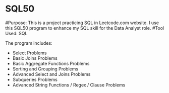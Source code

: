 # SQL50
#Purpose: This is a project practicing SQL in Leetcode.com website. I use this SQL50 program to enhance my SQL skill for the Data Analyst role. 
#Tool Used: SQL

The program includes:

- Select Problems
- Basic Joins Problems
- Basic Aggregate Functions Problems
- Sorting and Grouping Problems
- Advanced Select and Joins Problems
- Subqueries Problems
- Advanced String Functions / Regex / Clause Problems

